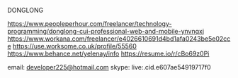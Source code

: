 DONGLONG

https://www.peopleperhour.com/freelancer/technology-programming/donglong-cui-professional-web-and-mobile-ynvnqxj
https://www.workana.com/freelancer/e4026610691d4bd1afa0243be5e02cce
https://use.worksome.co.uk/profile/55560
https://www.behance.net/yelenay/info
https://resume.io/r/cBo69z0Pi


email: developer225@hotmail.com
skype: live:.cid.e607ae54919717f0